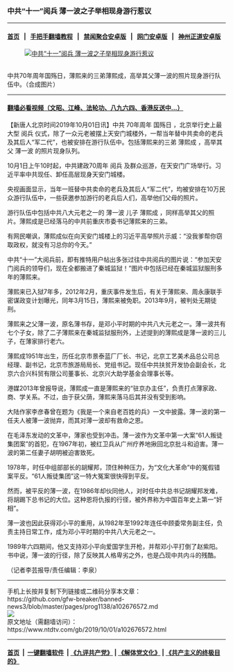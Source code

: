 ### 中共“十一”阅兵 薄一波之子举相现身游行惹议
------------------------

#### [首页](https://github.com/gfw-breaker/banned-news3/blob/master/README.md) &nbsp;&nbsp;|&nbsp;&nbsp; [手把手翻墙教程](https://github.com/gfw-breaker/guides/wiki) &nbsp;&nbsp;|&nbsp;&nbsp; [禁闻聚合安卓版](https://github.com/gfw-breaker/bn-android) &nbsp;&nbsp;|&nbsp;&nbsp; [网门安卓版](https://github.com/oGate2/oGate) &nbsp;&nbsp;|&nbsp;&nbsp; [神州正道安卓版](https://github.com/SzzdOgate/update) 



<div><div class="featured_image">
 <a href="https://i.ntdtv.com/assets/uploads/2019/10/1569908504_a0e2.jpg" target="_blank">
  <figure>
   <img alt="中共“十一”阅兵 薄一波之子举相现身游行惹议" src="https://i.ntdtv.com/assets/uploads/2019/10/1569908504_a0e2-800x450.jpg"/>
  </figure><br/>
 </a>
 <span class="caption">
  中共70年周年国殇日，薄熙来的三弟薄熙成，高举其父薄一波的照片现身游行队伍中。（合成图片）
 </span>
</div>
</div><hr/>

#### [翻墙必看视频（文昭、江峰、法轮功、八九六四、香港反送中...）](https://github.com/gfw-breaker/banned-news3/blob/master/pages/links.md)

<div><div class="post_content" itemprop="articleBody">
 <p>
  【新唐人北京时间2019年10月01日讯】中共
  <ok href="https://www.ntdtv.com/gb/70年周年.htm">
   70年周年
  </ok>
  <ok href="https://www.ntdtv.com/gb/国殇日.htm">
   国殇日
  </ok>
  ，北京举行史上最大型
  <ok href="https://www.ntdtv.com/gb/阅兵.htm">
   阅兵
  </ok>
  仪式，除了一众元老被摆上天安门城楼外，一帮当年替中共卖命的老兵及其后人“军二代”，也被安排在游行队伍中。包括薄熙来的三弟
  <ok href="https://www.ntdtv.com/gb/薄熙成.htm">
   薄熙成
  </ok>
  ，高举其父
  <ok href="https://www.ntdtv.com/gb/薄一波.htm">
   薄一波
  </ok>
  的照片现身队列。
 </p>
 <p>
  10月1日上午10时起，中共建政70周年
  <ok href="https://www.ntdtv.com/gb/阅兵.htm">
   阅兵
  </ok>
  及群众巡游，在天安门广场举行。习近平率中共现任、卸任高层现身天安门城楼。
 </p>
 <p>
  央视画面显示，当年一班替中共卖命的老兵及其后人“军二代”，均被安排在10万民众游行队伍中，一些获邀参加游行的老兵后人们，高举他们父母的照片。
 </p>
 <p>
  游行队伍中包括中共八大元老之一的
  <ok href="https://www.ntdtv.com/gb/薄一波.htm">
   薄一波
  </ok>
  儿子
  <ok href="https://www.ntdtv.com/gb/薄熙成.htm">
   薄熙成
  </ok>
  ，同样高举其父的照片。薄熙成是已经落马的中共前重庆市委书记薄熙来的三弟。
 </p>
 <p>
  有网民嘲讽，薄熙成似在向天安门城楼上的习近平高举照片示威：“没我爹帮你窃取政权，就没有习总你的今天。”
 </p>
 <p>
  中共“十一”大阅兵前，即有推特用户帖出多张过往中共阅兵的图片说：“参加天安门阅兵的领导们，现在全都搬进了秦城监狱！”图片中包括已经在秦城监狱服刑多年的薄熙来。
 </p>
 <p>
  薄熙来已入狱7年多，2012年2月，重庆事件发生后，有关于薄熙来、周永康联手密谋政变计划曝光，同年3月15日，薄熙来被免职。2013年9月，被判处无期徒刑。
 </p>
 <p>
  薄熙来之父薄一波，原名薄书存，是邓小平时期的中共八大元老之一。薄一波共有七个子女，除了二子薄熙来在秦城监狱服刑外，上述提到的薄熙成是薄一波的三儿子，在薄家排行老六。
 </p>
 <p>
  薄熙成1951年出生，历任北京市景泰蓝厂厂长、书记，北京工艺美术品总公司总经理、副书记，北京市旅游局局长、党组书记。现任中共扶贫开发协会副会长，北京六合兴科贸有限公司董事长、北京兴大助学基金会理事长等。
 </p>
 <p>
  港媒2013年曾报导说，薄熙成一直是薄熙来的“驻京办主任”，负责打点薄家政、商、学关系。不过，由于获父荫，薄熙来落马后其并没有受到影响。
 </p>
 <p>
  大陆作家李彦春曾在题为《我是一个来自老百姓的兵》一文中披露。薄一波的第一任夫人被薄一波抛弃，而其对薄一波却有救命之恩。
 </p>
 <p>
  在毛泽东发动的文革中，薄家也受到冲击。薄一波作为文革中第一大案“61人叛徒集团案”的首犯，在1967年初，被红卫兵从广州疗养地揪回北京批斗和迫害。薄一波的第二任妻子胡明被迫害致死。
 </p>
 <p>
  1978年，时任中组部部长的胡耀邦，顶住种种压力，为“文化大革命”中的冤假错案平反。“61人叛徒集团”这一特大冤案很快得到平反。
 </p>
 <p>
  然而，被平反的薄一波，在1986年却伙同他人，对时任中共总书记胡耀邦发难，将胡踢下总书记的大位。这种恩将仇报的行径，被外界称为中国百年史上第一“奸相”。
 </p>
 <p>
  薄一波也因此获得邓小平的重用，从1982年至1992年连任中顾委常务副主任，负责主持日常工作，成为邓小平时期的中共八大元老之一。
 </p>
 <p>
  1989年六四期间，他又支持邓小平向爱国学生开枪，并帮邓小平打倒了赵紫阳。书中说，薄一波的行径，除了反映其人格卑劣之外，也是凸现中共内斗的残酷。
 </p>
 <p>
  （记者李芸报导/责任编辑：李泉）
 </p>
 <div class="single_ad">
 </div>
</div>
</div>
<hr/>
手机上长按并复制下列链接或二维码分享本文章：<br/>
https://github.com/gfw-breaker/banned-news3/blob/master/pages/prog1138/a102676572.md <br/>
<a href='https://github.com/gfw-breaker/banned-news3/blob/master/pages/prog1138/a102676572.md'><img src='https://github.com/gfw-breaker/banned-news3/blob/master/pages/prog1138/a102676572.md.png'/></a> <br/>
原文地址（需翻墙访问）：https://www.ntdtv.com/gb/2019/10/01/a102676572.html


------------------------
#### [首页](https://github.com/gfw-breaker/banned-news3/blob/master/README.md) &nbsp;|&nbsp; [一键翻墙软件](https://github.com/gfw-breaker/nogfw/blob/master/README.md) &nbsp;| [《九评共产党》](https://github.com/gfw-breaker/9ping.md/blob/master/README.md#九评之一评共产党是什么) | [《解体党文化》](https://github.com/gfw-breaker/jtdwh.md/blob/master/README.md) | [《共产主义的终极目的》](https://github.com/gfw-breaker/gczydzjmd.md/blob/master/README.md)


<img src='http://gfw-breaker.win/banned-news3/pages/prog1138/a102676572.md' width='0px' height='0px'/>